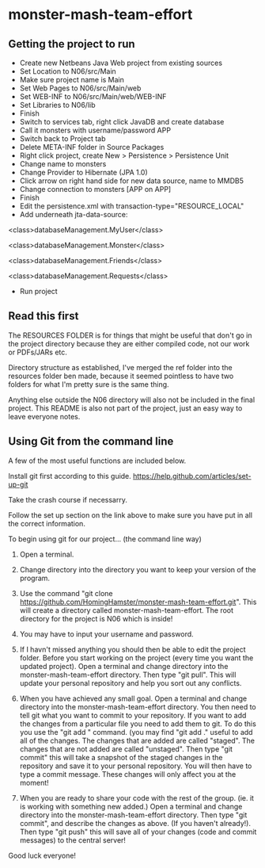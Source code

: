 monster-mash-team-effort
========================

Getting the project to run
--------------------------

- Create new Netbeans Java Web project from existing sources
- Set Location to N06/src/Main
- Make sure project name is Main
- Set Web Pages to N06/src/Main/web
- Set WEB-INF to N06/src/Main/web/WEB-INF
- Set Libraries to N06/lib
- Finish
- Switch to services tab, right click JavaDB and create database
- Call it monsters with username/password APP
- Switch back to Project tab
- Delete META-INF folder in Source Packages
- Right click project, create New > Persistence > Persistence Unit
- Change name to monsters
- Change Provider to Hibernate (JPA 1.0)
- Click arrow on right hand side for new data source, name to MMDB5
- Change connection to monsters [APP on APP]
- Finish
- Edit the persistence.xml with transaction-type="RESOURCE_LOCAL"
- Add underneath jta-data-source:

&lt;class&gt;databaseManagement.MyUser&lt;/class&gt;

&lt;class&gt;databaseManagement.Monster&lt;/class&gt;

&lt;class&gt;databaseManagement.Friends&lt;/class&gt;

&lt;class&gt;databaseManagement.Requests&lt;/class&gt;

- Run project

Read this first
---------------

The RESOURCES FOLDER is for things that might be useful that don't
go in the project directory because they are either compiled code, not
our work or PDFs/JARs etc.

Directory structure as established, I've merged the ref folder into 
the resources folder ben made, because it seemed pointless to have
two folders for what I'm pretty sure is the same thing.

Anything else outside the N06 directory will also not be included in
the final project.
This README is also not part of the project, just an easy way to
leave everyone notes.

Using Git from the command line
-------------------------------

A few of the most useful functions are included below.

Install git first according to this guide.
https://help.github.com/articles/set-up-git

Take the crash course if necessarry.

Follow the set up section on the link above to make sure you have
put in all the correct information.

To begin using git for our project... (the command line way)

1) Open a terminal.

2) Change directory into the directory you want to keep your version of the program.

3) Use the command "git clone https://github.com/HomingHamster/monster-mash-team-effort.git".
   This will create a directory called monster-mash-team-effort. The root directory for the
   project is N06 which is inside!

4) You may have to input your username and password.

5) If I havn't missed anything you should then be able to edit the project folder. Before
   you start working on the project (every time you want the updated project). Open a 
   terminal and change directory into the monster-mash-team-effort directory. Then type 
   "git pull". This will update your personal repository and help you sort out any conflicts.

6) When you have achieved any small goal. Open a terminal and change directory into the
   monster-mash-team-effort directory.
   You then need to tell git what you want to commit to your repository.
   If you want to add the changes from a particular file you need to add them to 
   git. To do this you use the 
   "git add <file>" command. (you may find "git add ." useful to add all of the changes.
   The changes that are added are called "staged". The changes that are not added are called
   "unstaged".
   Then type "git commit" this will take a snapshot of the staged changes in the repository 
   and save it to your personal repository.
   You will then have to type a commit message. These changes will only affect you at the
   moment!

7) When you are ready to share your code with the rest of the group. (ie. it is working 
   with something new added.)
   Open a terminal and change directory into the monster-mash-team-effort directory. Then
   type "git commit", and describe the changes as above. (If you haven't already!). Then type
   "git push" this will save all of your changes (code and commit messages) to the central 
   server!


Good luck everyone!
